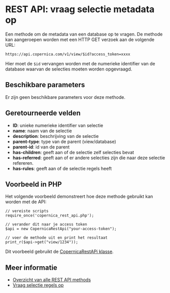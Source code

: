 # REST API: vraag selectie metadata op

Een methode om de metadata van een database op te vragen. De methode kan aangeroepen worden met een HTTP GET verzoek aan de volgende URL:

`https://api.copernica.com/v1/view/$id?access_token=xxxx`

Hier moet de `$id` vervangen worden met de numerieke identifier van de database waarvan de selecties moeten worden opgevraagd.

## Beschikbare parameters

Er zijn geen beschikbare parameters voor deze methode.

## Geretourneerde velden

- **ID**: unieke numerieke identifier van selectie
- **name**: naam van de selectie
- **description**: beschrijving van de selectie
- **parent-type**: type van de parent (view/database)
- **parent-id**: id van de parent
- **has-children**: geeft aan of de selectie zelf selecties bevat
- **has-referred**: geeft aan of er andere selecties zijn die naar deze selectie refereren.
- **has-rules**: geeft aan of de selectie regels heeft

## Voorbeeld in PHP

Het volgende voorbeeld demonstreert hoe deze methode gebruikt kan worden met de API:

	// vereiste scripts
	require_once('copernica_rest_api.php');

	// verander dit naar je access token
	$api = new CopernicaRestApi("your-access-token");

	// voer de methode uit en print het resultaat
	print_r($api->get("view/1234"));

Dit voorbeeld gebruikt de [CopernicaRestAPi klasse](rest-php).

## Meer informatie

* [Overzicht van alle REST API methods](./rest-api)
* [Vraag selectie regels op](./rest-get-view-rules)

